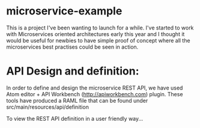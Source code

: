 # microservice-example

This is a project I've been wanting to launch for a while. I've started to work with Microservices oriented architectures early this year and I thought it would be useful for newbies to have simple proof of concept where all the microservices best practises could be seen in action.

# API Design and definition:

In order to define and design the microservice REST API, we have used Atom editor + API Workbench (http://apiworkbench.com) plugin. These tools have produced a RAML file that can be found under src/main/resources/api/definition

To view the REST API definition in a user friendly way...
